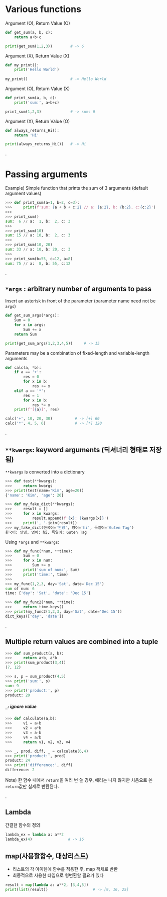 # Various functions

Argument (O), Return Value (O)

```python
def get_sum(a, b, c):
    return a+b+c

print(get_sum(1,2,3))        # -> 6
```

Argument (X), Return Value (X)

```python
def my_print():
    print('Hello World')
    
my_print()                   # -> Hello World
```

Argument (O), Return Value (X)

```python
def print_sum(a, b, c):
    print('sum:', a+b+c)

print_sum(1,2,3)             # -> sum: 6
```

Argument (X), Return Value (O)

```python
def always_returns_Hi():
    return 'Hi'

print(always_returns_Hi())   # -> Hi
```

.

# Passing arguments

Example) Simple function that prints the sum of 3 arguments (default argument values)

```python
>>> def print_sum(a=1, b=2, c=3):
>>>     print(f'sum: {a + b + c:2} // a: {a:2}, b: {b:2}, c:{c:2}')
>>> 
>>> print_sum()
sum:  6 // a:  1, b:  2, c: 3
>>> 
>>> print_sum(10)
sum: 15 // a: 10, b:  2, c: 3
>>>                 
>>> print_sum(10, 20)
sum: 33 // a: 10, b: 20, c: 3
>>>                 
>>> print_sum(b=55, c=12, a=8)
sum: 75 // a:  8, b: 55, c:12
```

.

## `*args` : arbitrary number of arguments to pass

Insert an asterisk in front of the parameter (parameter name need not be `args`)

```python
def get_sum_args(*args):
    Sum = 0
    for x in args:
        Sum += x
    return Sum

print(get_sum_args(1,2,3,4,5))     # -> 15
```

Parameters may be a combination of fixed-length and variable-length arguments

```python
def calc(a, *b):
    if a == '+':
        res = 0
        for x in b:
            res += x
    elif a == '*':
        res = 1
        for x in b:
            res *= x
    print(f'[{a}]', res)

calc('+', 10, 20, 30)          # -> [+] 60
calc('*', 4, 5, 6)             # -> [*] 120
```

.

## `**kwargs`: keyword arguments (딕셔너리 형태로 저장됨)

`**kwargs` is converted into a dictionary

```python
>>> def test(**kwargs):
>>>     return kwargs
>>> print(test(name='Kim', age=20))
{'name': 'Kim', 'age': 20}
```

```python
>>> def my_fake_dict(**kwargs):
>>>     result = []
>>>     for x in kwargs:
>>>         result.append(f'{x}: {kwargs[x]}')
>>>     print(', '.join(result))
>>> my_fake_dict(한국어='안녕', 영어='hi', 독일어='Guten Tag')
한국어: 안녕, 영어: hi, 독일어: Guten Tag
```



Using `*args` and `**kwargs`:

```python
>>> def my_func(*num, **time):
>>>     Sum = 0
>>>     for x in num:
>>>         Sum += x
>>>     print('sum of num:', Sum)
>>>     print('time:', time)
>>> 
>>> my_func(1,2,3, day='Sat', date='Dec 15')
sum of num: 6
time: {'day': 'Sat', 'date': 'Dec 15'}
```

```python
>>> def my_func2(*num, **time):
>>>     return time.keys()
>>> print(my_func2(1,2,3, day='Sat', date='Dec 15'))
dict_keys(['day', 'date'])
```

.

## Multiple return values are combined into a tuple

```python
>>> def sum_product(a, b):
>>>     return a+b, a*b
>>> print(sum_product(3,4))
(7, 12)

>>> s, p = sum_product(4,5)
>>> print('sum:', s)
sum: 9
>>> print('product:', p)
product: 20
```

##### `_`: ignore value

```python
>>> def calculate(a,b):
>>>     v1 = a+b
>>>     v2 = a*b
>>>     v3 = a-b
>>>     v4 = a/b
>>>     return v1, v2, v3, v4

>>> _, prod, diff, _ = calculate(6,4)
>>> print('product:', prod)
product: 24
>>> print('difference:', diff)
difference: 2
```

Note) 한 함수 내에서 `return`을 여러 번 쓸 경우, 에러는 나지 않지만 처음으로 쓴 `return`값만 실제로 반환된다.

.

## Lambda

간결한 함수의 정의

```python
lambda_ex = lambda a: a**2
lambda_ex(4)                # -> 16
```

## map(사용할함수, 대상리스트)

- 리스트의 각 아이템에 함수를 적용한 후, map 객체로 반환
- 최종적으로 사용한 타입으로 형변환할 필요가 있다

```python
result = map(lambda a: a**2, [3,4,5])
print(list(result))                    # -> [9, 16, 25]
```

































